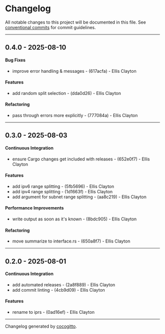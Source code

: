 # Changelog
All notable changes to this project will be documented in this file. See [conventional commits](https://www.conventionalcommits.org/) for commit guidelines.

- - -
## 0.4.0 - 2025-08-10
#### Bug Fixes
- improve error handling & messages - (617acfa) - Ellis Clayton
#### Features
- add random split selection - (dda0d26) - Ellis Clayton
#### Refactoring
- pass through errors more explicitly - (777084a) - Ellis Clayton

- - -

## 0.3.0 - 2025-08-03
#### Continuous Integration
- ensure Cargo changes get included with releases - (652e0f7) - Ellis Clayton
#### Features
- add ipv6 range splitting - (5fb5696) - Ellis Clayton
- add ipv4 range splitting - (1d1663f) - Ellis Clayton
- add argument for subnet range splitting - (aa8c219) - Ellis Clayton
#### Performance Improvements
- write output as soon as it's known - (8bdc905) - Ellis Clayton
#### Refactoring
- move summarize to interface.rs - (650a8f7) - Ellis Clayton

- - -

## 0.2.0 - 2025-08-01
#### Continuous Integration
- add automated releases - (2a8f889) - Ellis Clayton
- add commit linting - (4cb9d09) - Ellis Clayton
#### Features
- rename to iprs - (0ad16ef) - Ellis Clayton

- - -

Changelog generated by [cocogitto](https://github.com/cocogitto/cocogitto).